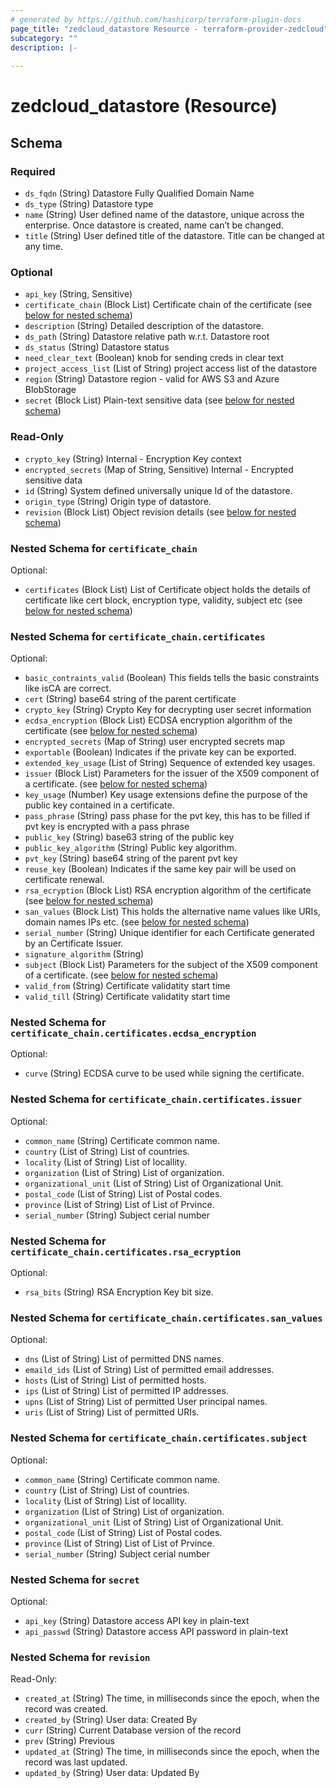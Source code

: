 ```yaml
---
# generated by https://github.com/hashicorp/terraform-plugin-docs
page_title: "zedcloud_datastore Resource - terraform-provider-zedcloud"
subcategory: ""
description: |-
  
---
```


# zedcloud_datastore (Resource)





<!-- schema generated by tfplugindocs -->
## Schema

### Required

- `ds_fqdn` (String) Datastore Fully Qualified Domain Name
- `ds_type` (String) Datastore type
- `name` (String) User defined name of the datastore, unique across the enterprise. Once datastore is created, name can’t be changed.
- `title` (String) User defined title of the datastore. Title can be changed at any time.

### Optional

- `api_key` (String, Sensitive)
- `certificate_chain` (Block List) Certificate chain of the certificate (see [below for nested schema](#nestedblock--certificate_chain))
- `description` (String) Detailed description of the datastore.
- `ds_path` (String) Datastore relative path w.r.t. Datastore root
- `ds_status` (String) Datastore status
- `need_clear_text` (Boolean) knob for sending creds in clear text
- `project_access_list` (List of String) project access list of the datastore
- `region` (String) Datastore region - valid for AWS S3 and Azure BlobStorage
- `secret` (Block List) Plain-text sensitive data (see [below for nested schema](#nestedblock--secret))

### Read-Only

- `crypto_key` (String) Internal - Encryption Key context
- `encrypted_secrets` (Map of String, Sensitive) Internal - Encrypted sensitive data
- `id` (String) System defined universally unique Id of the datastore.
- `origin_type` (String) Origin type of datastore.
- `revision` (Block List) Object revision details (see [below for nested schema](#nestedblock--revision))

<a id="nestedblock--certificate_chain"></a>
### Nested Schema for `certificate_chain`

Optional:

- `certificates` (Block List) List of Certificate object holds the details of certificate like cert block, encryption type, validity, subject etc (see [below for nested schema](#nestedblock--certificate_chain--certificates))

<a id="nestedblock--certificate_chain--certificates"></a>
### Nested Schema for `certificate_chain.certificates`

Optional:

- `basic_contraints_valid` (Boolean) This fields tells the basic constraints like isCA are correct.
- `cert` (String) base64 string of the parent certificate
- `crypto_key` (String) Crypto Key for decrypting user secret information
- `ecdsa_encryption` (Block List) ECDSA encryption algorithm of the certificate (see [below for nested schema](#nestedblock--certificate_chain--certificates--ecdsa_encryption))
- `encrypted_secrets` (Map of String) user encrypted secrets map
- `exportable` (Boolean) Indicates if the private key can be exported.
- `extended_key_usage` (List of String) Sequence of extended key usages.
- `issuer` (Block List) Parameters for the issuer of the X509 component of a certificate. (see [below for nested schema](#nestedblock--certificate_chain--certificates--issuer))
- `key_usage` (Number) Key usage extensions define the purpose of the public key contained in a certificate.
- `pass_phrase` (String) pass phase for the pvt key, this has to be filled if pvt key is encrypted with a pass phrase
- `public_key` (String) base63 string of the public key
- `public_key_algorithm` (String) Public key algorithm.
- `pvt_key` (String) base64 string of the parent pvt key
- `reuse_key` (Boolean) Indicates if the same key pair will be used on certificate renewal.
- `rsa_ecryption` (Block List) RSA encryption algorithm of the certificate (see [below for nested schema](#nestedblock--certificate_chain--certificates--rsa_ecryption))
- `san_values` (Block List) This holds the alternative name values like URIs, domain names IPs etc. (see [below for nested schema](#nestedblock--certificate_chain--certificates--san_values))
- `serial_number` (String) Unique identifier for each Certificate generated by an Certificate Issuer.
- `signature_algorithm` (String)
- `subject` (Block List) Parameters for the subject of the X509 component of a certificate. (see [below for nested schema](#nestedblock--certificate_chain--certificates--subject))
- `valid_from` (String) Certificate validatity start time
- `valid_till` (String) Certificate validatity start time

<a id="nestedblock--certificate_chain--certificates--ecdsa_encryption"></a>
### Nested Schema for `certificate_chain.certificates.ecdsa_encryption`

Optional:

- `curve` (String) ECDSA curve to be used while signing the certificate.


<a id="nestedblock--certificate_chain--certificates--issuer"></a>
### Nested Schema for `certificate_chain.certificates.issuer`

Optional:

- `common_name` (String) Certificate common name.
- `country` (List of String) List of countries.
- `locality` (List of String) List of locallity.
- `organization` (List of String) List of organization.
- `organizational_unit` (List of String) List of Organizational Unit.
- `postal_code` (List of String) List of Postal codes.
- `province` (List of String) List of List of Prvince.
- `serial_number` (String) Subject cerial number


<a id="nestedblock--certificate_chain--certificates--rsa_ecryption"></a>
### Nested Schema for `certificate_chain.certificates.rsa_ecryption`

Optional:

- `rsa_bits` (String) RSA Encryption Key bit size.


<a id="nestedblock--certificate_chain--certificates--san_values"></a>
### Nested Schema for `certificate_chain.certificates.san_values`

Optional:

- `dns` (List of String) List of permitted DNS names.
- `emaild_ids` (List of String) List of permitted email addresses.
- `hosts` (List of String) List of permitted hosts.
- `ips` (List of String) List of permitted IP addresses.
- `upns` (List of String) List of permitted User principal names.
- `uris` (List of String) List of permitted URIs.


<a id="nestedblock--certificate_chain--certificates--subject"></a>
### Nested Schema for `certificate_chain.certificates.subject`

Optional:

- `common_name` (String) Certificate common name.
- `country` (List of String) List of countries.
- `locality` (List of String) List of locallity.
- `organization` (List of String) List of organization.
- `organizational_unit` (List of String) List of Organizational Unit.
- `postal_code` (List of String) List of Postal codes.
- `province` (List of String) List of List of Prvince.
- `serial_number` (String) Subject cerial number




<a id="nestedblock--secret"></a>
### Nested Schema for `secret`

Optional:

- `api_key` (String) Datastore access API key in plain-text
- `api_passwd` (String) Datastore access API password in plain-text


<a id="nestedblock--revision"></a>
### Nested Schema for `revision`

Read-Only:

- `created_at` (String) The time, in milliseconds since the epoch, when the record was created.
- `created_by` (String) User data: Created By
- `curr` (String) Current Database version of the record
- `prev` (String) Previous
- `updated_at` (String) The time, in milliseconds since the epoch, when the record was last updated.
- `updated_by` (String) User data: Updated By
